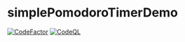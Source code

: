 # simplePomodoroTimerDemo
[![CodeFactor](https://www.codefactor.io/repository/github/solaris0051/simplepomodorotimer/badge)](https://www.codefactor.io/repository/github/solaris0051/simplepomodorotimer)
[![CodeQL](https://github.com/solaris0051/simplePomodoroTimer/actions/workflows/codeql.yml/badge.svg)](https://github.com/solaris0051/simplePomodoroTimer/actions/workflows/codeql.yml)

